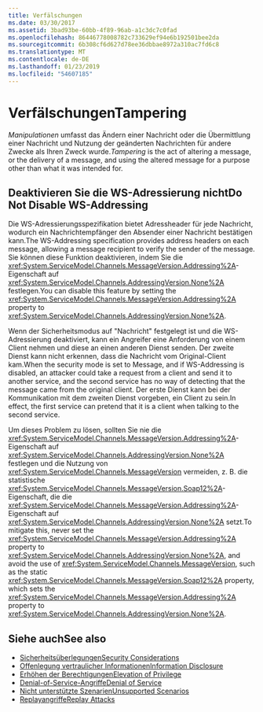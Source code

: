```yaml
---
title: Verfälschungen
ms.date: 03/30/2017
ms.assetid: 3bad93be-60bb-4f89-96ab-a1c3dc7c0fad
ms.openlocfilehash: 86446778008782c733629ef94e6b192501bee2da
ms.sourcegitcommit: 6b308cf6d627d78ee36dbbae8972a310ac7fd6c8
ms.translationtype: MT
ms.contentlocale: de-DE
ms.lasthandoff: 01/23/2019
ms.locfileid: "54607185"
---
```

# <a name="tampering"></a><span data-ttu-id="5ab33-102">Verfälschungen</span><span class="sxs-lookup"><span data-stu-id="5ab33-102">Tampering</span></span>
<span data-ttu-id="5ab33-103">*Manipulationen* umfasst das Ändern einer Nachricht oder die Übermittlung einer Nachricht und Nutzung der geänderten Nachrichten für andere Zwecke als Ihren Zweck wurde.</span><span class="sxs-lookup"><span data-stu-id="5ab33-103">*Tampering* is the act of altering a message, or the delivery of a message, and using the altered message for a purpose other than what it was intended for.</span></span>  
  
## <a name="do-not-disable-ws-addressing"></a><span data-ttu-id="5ab33-104">Deaktivieren Sie die WS-Adressierung nicht</span><span class="sxs-lookup"><span data-stu-id="5ab33-104">Do Not Disable WS-Addressing</span></span>  
 <span data-ttu-id="5ab33-105">Die WS-Adressierungsspezifikation bietet Adressheader für jede Nachricht, wodurch ein Nachrichtempfänger den Absender einer Nachricht bestätigen kann.</span><span class="sxs-lookup"><span data-stu-id="5ab33-105">The WS-Addressing specification provides address headers on each message, allowing a message recipient to verify the sender of the message.</span></span> <span data-ttu-id="5ab33-106">Sie können diese Funktion deaktivieren, indem Sie die <xref:System.ServiceModel.Channels.MessageVersion.Addressing%2A>-Eigenschaft auf <xref:System.ServiceModel.Channels.AddressingVersion.None%2A> festlegen.</span><span class="sxs-lookup"><span data-stu-id="5ab33-106">You can disable this feature by setting the <xref:System.ServiceModel.Channels.MessageVersion.Addressing%2A> property to <xref:System.ServiceModel.Channels.AddressingVersion.None%2A>.</span></span>  
  
 <span data-ttu-id="5ab33-107">Wenn der Sicherheitsmodus auf "Nachricht" festgelegt ist und die WS-Adressierung deaktiviert, kann ein Angreifer eine Anforderung von einem Client nehmen und diese an einen anderen Dienst senden. Der zweite Dienst kann nicht erkennen, dass die Nachricht vom Original-Client kam.</span><span class="sxs-lookup"><span data-stu-id="5ab33-107">When the security mode is set to Message, and if WS-Addressing is disabled, an attacker could take a request from a client and send it to another service, and the second service has no way of detecting that the message came from the original client.</span></span> <span data-ttu-id="5ab33-108">Der erste Dienst kann bei der Kommunikation mit dem zweiten Dienst vorgeben, ein Client zu sein.</span><span class="sxs-lookup"><span data-stu-id="5ab33-108">In effect, the first service can pretend that it is a client when talking to the second service.</span></span>  
  
 <span data-ttu-id="5ab33-109">Um dieses Problem zu lösen, sollten Sie nie die <xref:System.ServiceModel.Channels.MessageVersion.Addressing%2A>-Eigenschaft auf <xref:System.ServiceModel.Channels.AddressingVersion.None%2A> festlegen und die Nutzung von <xref:System.ServiceModel.Channels.MessageVersion> vermeiden, z. B. die statistische <xref:System.ServiceModel.Channels.MessageVersion.Soap12%2A>-Eigenschaft, die die <xref:System.ServiceModel.Channels.MessageVersion.Addressing%2A>-Eigenschaft auf <xref:System.ServiceModel.Channels.AddressingVersion.None%2A> setzt.</span><span class="sxs-lookup"><span data-stu-id="5ab33-109">To mitigate this, never set the <xref:System.ServiceModel.Channels.MessageVersion.Addressing%2A> property to <xref:System.ServiceModel.Channels.AddressingVersion.None%2A>, and avoid the use of <xref:System.ServiceModel.Channels.MessageVersion>, such as the static <xref:System.ServiceModel.Channels.MessageVersion.Soap12%2A> property, which sets the <xref:System.ServiceModel.Channels.MessageVersion.Addressing%2A> property to <xref:System.ServiceModel.Channels.AddressingVersion.None%2A>.</span></span>  
  
## <a name="see-also"></a><span data-ttu-id="5ab33-110">Siehe auch</span><span class="sxs-lookup"><span data-stu-id="5ab33-110">See also</span></span>
- [<span data-ttu-id="5ab33-111">Sicherheitsüberlegungen</span><span class="sxs-lookup"><span data-stu-id="5ab33-111">Security Considerations</span></span>](../../../../docs/framework/wcf/feature-details/security-considerations-in-wcf.md)
- [<span data-ttu-id="5ab33-112">Offenlegung vertraulicher Informationen</span><span class="sxs-lookup"><span data-stu-id="5ab33-112">Information Disclosure</span></span>](../../../../docs/framework/wcf/feature-details/information-disclosure.md)
- [<span data-ttu-id="5ab33-113">Erhöhen der Berechtigungen</span><span class="sxs-lookup"><span data-stu-id="5ab33-113">Elevation of Privilege</span></span>](../../../../docs/framework/wcf/feature-details/elevation-of-privilege.md)
- [<span data-ttu-id="5ab33-114">Denial-of-Service-Angriffe</span><span class="sxs-lookup"><span data-stu-id="5ab33-114">Denial of Service</span></span>](../../../../docs/framework/wcf/feature-details/denial-of-service.md)
- [<span data-ttu-id="5ab33-115">Nicht unterstützte Szenarien</span><span class="sxs-lookup"><span data-stu-id="5ab33-115">Unsupported Scenarios</span></span>](../../../../docs/framework/wcf/feature-details/unsupported-scenarios.md)
- [<span data-ttu-id="5ab33-116">Replayangriffe</span><span class="sxs-lookup"><span data-stu-id="5ab33-116">Replay Attacks</span></span>](../../../../docs/framework/wcf/feature-details/replay-attacks.md)
